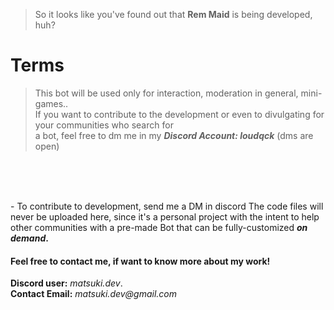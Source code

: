 > So it looks like you've found out that **Rem Maid** is being developed, huh?

# Terms 
> This bot will be used only for interaction, moderation in general, mini-games.. <br>
If you want to contribute to the development or even to divulgating for your communities who search for <br>
a bot, feel free to dm me in my ___Discord Account: loudqck___ (dms are open)
<br>
<br>
<br>
<p>
- To contribute to development, send me a DM in discord
The code files will never be uploaded here, since it's a personal project with the intent
  to help other communities with a pre-made Bot that can be fully-customized  <b><i>on demand</i>.</b>
</p>

<h4>Feel free to contact me, if want to know more about my work!</h4>
<p><b>Discord user:</b> <i>matsuki.dev</i>. <br>
  <b>Contact Email:</b> <i>matsuki.dev@gmail.com</i>

</p>

